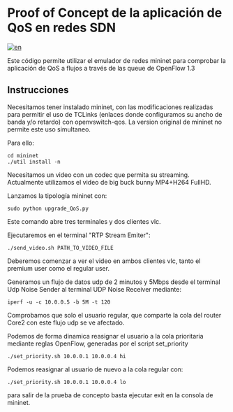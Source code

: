 # Proof of Concept de la aplicación de QoS en redes SDN
[![en](https://img.shields.io/badge/lang-en-red.svg)](README.md)

Este código permite utilizar el emulador de redes mininet para comprobar la aplicación de QoS a flujos a través de las queue de OpenFlow 1.3

## Instrucciones

Necesitamos tener instalado mininet, con las modificaciones realizadas para permitir el uso de TCLinks (enlaces donde configuramos su ancho de banda y/o retardo) con openvswitch-qos. La version original de mininet no permite este uso simultaneo.

Para ello:

```
cd mininet
./util install -n
``` 

Necesitamos un video con un codec que permita su streaming. Actualmente utilizamos el video de big buck bunny MP4+H264 FullHD.

Lanzamos la tipología mininet con:

```
sudo python upgrade_QoS.py 
```

Este comando abre tres terminales y dos clientes vlc.

Ejecutaremos en el terminal "RTP Stream Emiter":

```
./send_video.sh PATH_TO_VIDEO_FILE
```

Deberemos comenzar a ver el video en ambos clientes vlc, tanto el premium user como el regular user.

Generamos un flujo de datos udp de 2 minutos y 5Mbps desde el terminal Udp Noise Sender al terminal UDP Noise Receiver mediante:

```
iperf -u -c 10.0.0.5 -b 5M -t 120
```

Comprobamos que solo el usuario regular, que comparte la cola del router Core2 con este flujo udp se ve afectado.

Podemos de forma dinamica reasignar el usuario a la cola prioritaria mediante reglas OpenFlow, generadas por el script set_priority

```
./set_priority.sh 10.0.0.1 10.0.0.4 hi
```

Podemos reasignar al usuario de nuevo a la cola regular con:

```
./set_priority.sh 10.0.0.1 10.0.0.4 lo
```

para salir de la prueba de concepto basta ejecutar exit en la consola de mininet.

